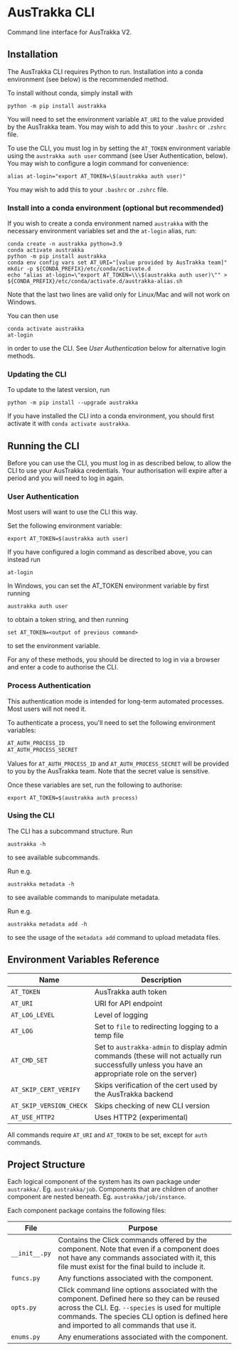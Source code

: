 # AusTrakka CLI

Command line interface for AusTrakka V2.

## Installation

The AusTrakka CLI requires Python to run. Installation into a conda environment (see below) is the recommended method.

To install without conda, simply install with 
```
python -m pip install austrakka
```

You will need to set the environment variable `AT_URI` to the value provided by the AusTrakka team.
You may wish to add this to your `.bashrc` or `.zshrc` file.

To use the CLI, you must log in by setting the `AT_TOKEN` environment variable using the 
`austrakka auth user` command (see User Authentication, below). You may wish to configure 
a login command for convenience:
```
alias at-login="export AT_TOKEN=\$(austrakka auth user)"
```
You may wish to add this to your `.bashrc` or `.zshrc` file.

### Install into a conda environment (optional but recommended)

If you wish to create a conda environment named `austrakka` with the necessary environment 
variables set and the `at-login` alias, run:
```
conda create -n austrakka python=3.9
conda activate austrakka
python -m pip install austrakka
conda env config vars set AT_URI="[value provided by AusTrakka team]"
mkdir -p ${CONDA_PREFIX}/etc/conda/activate.d
echo "alias at-login=\"export AT_TOKEN=\\\$(austrakka auth user)\"" > ${CONDA_PREFIX}/etc/conda/activate.d/austrakka-alias.sh
```
Note that the last two lines are valid only for Linux/Mac and will not work on Windows.

You can then use
```
conda activate austrakka
at-login
```
in order to use the CLI. See _User Authentication_ below for alternative login methods.

### Updating the CLI

To update to the latest version, run 
```
python -m pip install --upgrade austrakka
```
If you have installed the CLI into a conda environment, you should first activate it with `conda activate austrakka`.

## Running the CLI

Before you can use the CLI, you must log in as described below, to allow the CLI to use your AusTrakka credentials. 
Your authorisation will expire after a period and you will need to log in again.

### User Authentication

Most users will want to use the CLI this way.

Set the following environment variable:
```
export AT_TOKEN=$(austrakka auth user)
```

If you have configured a login command as described above, you can instead run 
```
at-login
```

In Windows, you can set the AT_TOKEN environment variable by first running
```
austrakka auth user
```
to obtain a token string, and then running 
```
set AT_TOKEN=<output of previous command>
```
to set the environment variable.

For any of these methods, you should be directed to log in via a browser and enter a code to authorise the CLI.

### Process Authentication

This authentication mode is intended for long-term automated processes. Most users will not need it. 

To authenticate a process, you'll need to set the following environment variables:
```bash
AT_AUTH_PROCESS_ID
AT_AUTH_PROCESS_SECRET
```
Values for `AT_AUTH_PROCESS_ID` and `AT_AUTH_PROCESS_SECRET` will be provided to you by the AusTrakka team. Note that the secret value is sensitive.

Once these variables are set, run the following to authorise:
```
export AT_TOKEN=$(austrakka auth process)
```

### Using the CLI

The CLI has a subcommand structure. Run 
```
austrakka -h
```
to see available subcommands.

Run e.g. 
```
austrakka metadata -h
```
to see available commands to manipulate metadata.

Run e.g. 
```
austrakka metadata add -h
```
to see the usage of the `metadata add` command to upload metadata files.

## Environment Variables Reference

| Name                    | Description                                                                                                                                     |
|-------------------------|-------------------------------------------------------------------------------------------------------------------------------------------------|
| `AT_TOKEN`              | AusTrakka auth token                                                                                                                            |
| `AT_URI`                | URI for API endpoint                                                                                                                            |
| `AT_LOG_LEVEL`          | Level of logging                                                                                                                                |
| `AT_LOG`                | Set to `file` to redirecting logging to a temp file                                                                                             |
| `AT_CMD_SET`            | Set to `austrakka-admin` to display admin commands (these will not actually run successfully unless you have an appropriate role on the server) |
| `AT_SKIP_CERT_VERIFY`   | Skips verification of the cert used by the AusTrakka backend                                                                                    |
| `AT_SKIP_VERSION_CHECK` | Skips checking of new CLI version                                                                                                               |
| `AT_USE_HTTP2`          | Uses HTTP2 (experimental)                                                                                                                       |

All commands require `AT_URI` and `AT_TOKEN` to be set, except for `auth` commands.

## Project Structure

Each logical component of the system has its own package under `austrakka/`. Eg. `austrakka/job`.
Components that are children of another component are nested beneath. Eg. `austrakka/job/instance`.

Each component package contains the following files:

| File          | Purpose                                                                                                                                                                                                                                      |
|---------------|----------------------------------------------------------------------------------------------------------------------------------------------------------------------------------------------------------------------------------------------|
| `__init__.py` | Contains the Click commands offered by the component. Note that even if a component does not have any commands associated with it, this file must exist for the final build to include it.                                                   |
| `funcs.py`    | Any functions associated with the component.                                                                                                                                                                                                 |
| `opts.py`     | Click command line options associated with the component. Defined here so they can be reused across the CLI. Eg. `--species` is used for multiple commands. The species CLI option is defined here and imported to all commands that use it. |
| `enums.py`    | Any enumerations associated with the component.                                                                                                                                                                                              |
